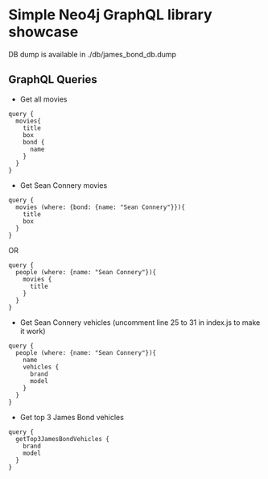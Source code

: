 # Simple Neo4j GraphQL library showcase

DB dump is available in ./db/james_bond_db.dump

## GraphQL Queries

- Get all movies
```
query {
  movies{
    title
    box
    bond {
      name
    }
  }
}
```

- Get Sean Connery movies
```
query {
  movies (where: {bond: {name: "Sean Connery"}}){
    title
    box
  }
}
```

OR

```
query {
  people (where: {name: "Sean Connery"}){
    movies {
      title
    }
  }
}
```


- Get Sean Connery vehicles (uncomment line 25 to 31 in index.js to make it work)
```
query {
  people (where: {name: "Sean Connery"}){
    name
    vehicles {
      brand
      model
    }
  }
}
```

- Get top 3 James Bond vehicles
```
query {
  getTop3JamesBondVehicles {
    brand
    model
  }
}
```